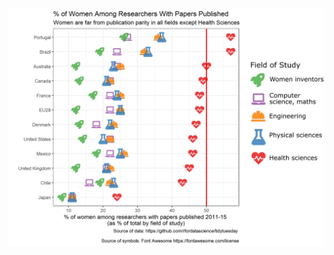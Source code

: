 <img src="https://github.com/kylie-foster/tidy_tuesday/blob/master/Week16_2019/women_research_wlegend.png" width="700"/>

